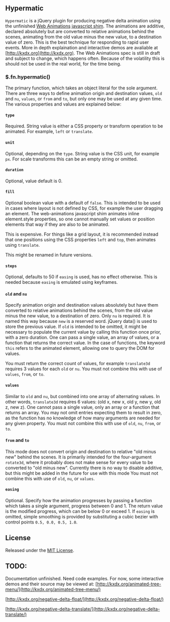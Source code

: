 ## Hypermatic

`Hypermatic` is a jQuery plugin for producing negative delta animation using the unfinished [Web Animations](http://www.w3.org/TR/web-animations/) [javascript shim](https://github.com/web-animations/web-animations-js).
The animations are additive, declared absolutely but are converted to relative animations behind the scenes,
animating from the old value minus the new value, to a destination value of zero.
This is the best technique for responding to rapid user events.
More in depth explaination and interactive demos are avaliable at [http://kxdx.org](http://kxdx.org).
The Web Animations spec is still in draft and subject to change, which happens often. 
Because of the volatility this is should not be used in the real world, for the time being.


### $.fn.hypermatic()

The primary function, which takes an object literal for the sole argument.
There are three ways to define animation origin and destination values,
`old` and `nu`, `values`, or `from` and `to`, but only one may be used at any given time.
The various properties and values are explained below:


#### `type`

Required.
String value is either a CSS property or transform operation to be animated.
For example, `left` or `translate`.

#### `unit`

Optional, depending on the `type`.
String value is the CSS unit, for example `px`.
For scale transforms this can be an empty string or omitted.

#### `duration`

Optional, value default is 0.

#### `fill`

Optional boolean value with a default of `false`.
This is intended to be used in cases where layout is not defined by CSS,
for example the user dragging an element.
The web-animations javascript shim animates inline element.style properties,
so one cannot manually set values or position elements that way if they are also to be animated.

This is expensive. For things like a grid layout, 
it is recommended instead that one positions using the CSS properties `left` and `top`,
then animates using `translate`.

This might be renamed in future versions.

#### `steps`

Optional, defaults to 50 if `easing` is used, has no effect otherwise. This is needed because `easing` is emulated using keyframes.

#### `old` and `nu`

Specify animation origin and destination values absolutely but have them converted to relative animations behind the scenes,
from the old value minus the new value, to a destination of zero.
Only `nu` is required. It is named this way because `new` is a reserved word.
jQuery data() is used to store the previous value.
If `old` is intended to be omitted, 
it might be necessary to populate the current value by calling this function once prior,
with a zero duration.
One can pass a single value, an array of values, 
or a function that returns the correct value.
In the case of functions, the keyword `this` refers to the animated element,
allowing one to query the DOM for values.

You must return the correct count of values, 
for example `translate3d` requires 3 values for each `old` or `nu`.
You must not combine this with use of `values`, `from`, or `to`.

#### `values`

Similar to `old` and `nu`, but combined into one array of alternating values.
In other words, `translate3d` requires 6 values: (old x, new x, old y, new y, old z, new z).
One cannot pass a single value, only an array or a function that returns an array.
You may not omit entries expecting them to result in zero, 
as the function has no knowledge of how many arguments are needed for any given property.
You must not combine this with use of `old`, `nu`, `from`, or `to`.

#### `from` and `to`

This mode does not convert origin and destination to relative "old minus new" behind the scenes.
It is primarily intended for the four-argument `rotate3d`, 
where it probably does not make sense for every value to be converted to "old minus new".
Currently there is no way to disable additive, 
but this might be added in the future for use with this mode
You must not combine this with use of `old`, `nu`, or `values`.

#### `easing`

Optional. Specify how the animation progresses by passing a function which takes a single argument,
progress between 0 and 1.
The return value is the modified progress, which can be below 0 or exceed 1.
If `easing` is omitted, 
simple smoothing is provided by substituting a cubic bezier with control points `0.5, 0.0, 0.5, 1.0`.


## License

Released under the [MIT License](http://opensource.org/licenses/MIT).

## TODO:

Documentation unfinished.
Need code examples.
For now, some interactive demos and their source may be viewed at:
[http://kxdx.org/animated-tree-menu/](http://kxdx.org/animated-tree-menu/)

[http://kxdx.org/negative-delta-float/](http://kxdx.org/negative-delta-float/)

[http://kxdx.org/negative-delta-translate/](http://kxdx.org/negative-delta-translate/)
